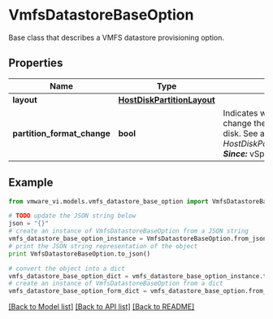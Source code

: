 # VmfsDatastoreBaseOption

Base class that describes a VMFS datastore provisioning option. 

## Properties
Name | Type | Description | Notes
------------ | ------------- | ------------- | -------------
**layout** | [**HostDiskPartitionLayout**](HostDiskPartitionLayout.md) |  | 
**partition_format_change** | **bool** | Indicates whether selecting this option will change the partition format type on the disk.  See also *HostDiskPartitionInfoPartitionFormat_enum*.  ***Since:*** vSphere API 5.0  | [optional] 

## Example

```python
from vmware_vi.models.vmfs_datastore_base_option import VmfsDatastoreBaseOption

# TODO update the JSON string below
json = "{}"
# create an instance of VmfsDatastoreBaseOption from a JSON string
vmfs_datastore_base_option_instance = VmfsDatastoreBaseOption.from_json(json)
# print the JSON string representation of the object
print VmfsDatastoreBaseOption.to_json()

# convert the object into a dict
vmfs_datastore_base_option_dict = vmfs_datastore_base_option_instance.to_dict()
# create an instance of VmfsDatastoreBaseOption from a dict
vmfs_datastore_base_option_form_dict = vmfs_datastore_base_option.from_dict(vmfs_datastore_base_option_dict)
```
[[Back to Model list]](../README.md#documentation-for-models) [[Back to API list]](../README.md#documentation-for-api-endpoints) [[Back to README]](../README.md)


